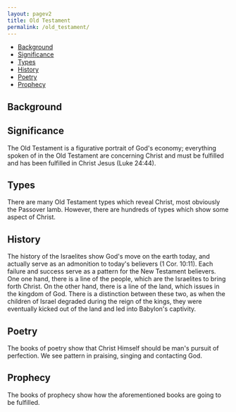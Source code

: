 ```yaml
---
layout: pagev2
title: Old Testament
permalink: /old_testament/
---
```

- [Background](#background)
- [Significance](#significance)
- [Types](#types)
- [History](#history)
- [Poetry](#poetry)
- [Prophecy](#prophecy)

## Background

## Significance

The Old Testament is a figurative portrait of God's economy; everything spoken of in the Old Testament are concerning Christ and must be fulfilled and has been fulfilled in Christ Jesus (Luke 24:44).

## Types

There are many Old Testament types which reveal Christ, most obviously the Passover lamb. However, there are hundreds of types which show some aspect of Christ. 

## History

The history of the Israelites show God's move on the earth today, and actually serve as an admonition to today's believers (1 Cor. 10:11). Each failure and success serve as a pattern for the New Testament believers. One one hand, there is a line of the people, which are the Israelites to bring forth Christ. On the other hand, there is a line of the land, which issues in the kingdom of God. There is a distinction between these two, as when the children of Israel degraded during the reign of the kings, they were eventually kicked out of the land and led into Babylon's captivity.

## Poetry

The books of poetry show that Christ Himself should be man's pursuit of perfection. We see pattern in praising, singing and contacting God.

## Prophecy

The books of prophecy show how the aforementioned books are going to be fulfilled. 

